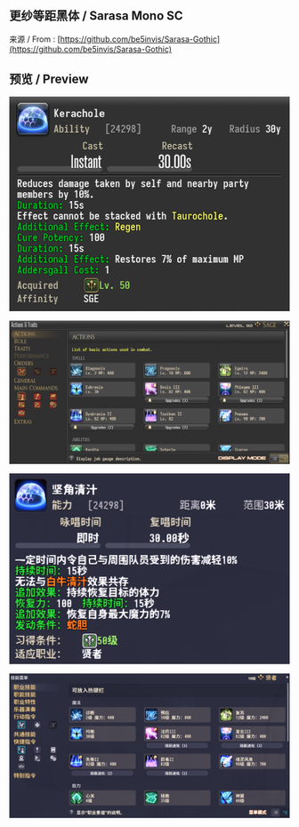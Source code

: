 ## 更纱等距黑体 / Sarasa Mono SC

来源 / From :  [https://github.com/be5invis/Sarasa-Gothic](https://github.com/be5invis/Sarasa-Gothic)

## 预览 / Preview

![](./Images/1.png)

![](./Images/2.png)

![](./Images/3.png)

![](./Images/4.png)